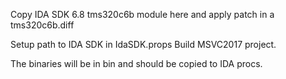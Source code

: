 Copy IDA SDK 6.8 tms320c6b module here and apply patch in a tms320c6b.diff

Setup path to IDA SDK in IdaSDK.props 
Build MSVC2017 project.

The binaries will be in bin and should be copied to IDA procs.